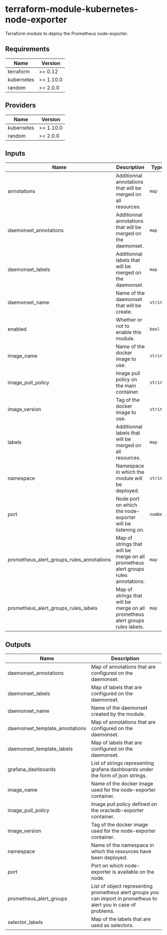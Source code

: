 # terraform-module-kubernetes-node-exporter

Terraform module to deploy the Prometheus node-exporter.

<!-- BEGINNING OF PRE-COMMIT-TERRAFORM DOCS HOOK -->
## Requirements

| Name | Version |
|------|---------|
| terraform | >= 0.12 |
| kubernetes | >= 1.10.0 |
| random | >= 2.0.0 |

## Providers

| Name | Version |
|------|---------|
| kubernetes | >= 1.10.0 |
| random | >= 2.0.0 |

## Inputs

| Name | Description | Type | Default | Required |
|------|-------------|------|---------|:--------:|
| annotations | Additionnal annotations that will be merged on all resources. | `map` | `{}` | no |
| daemonset\_annotations | Additionnal annotations that will be merged on the daemonset. | `map` | `{}` | no |
| daemonset\_labels | Additionnal labels that will be merged on the daemonset. | `map` | `{}` | no |
| daemonset\_name | Name of the daemonset that will be create. | `string` | `"node-exporter"` | no |
| enabled | Whether or not to enable this module. | `bool` | `true` | no |
| image\_name | Name of the docker image to use. | `string` | `"prom/node-exporter"` | no |
| image\_pull\_policy | Image pull policy on the main container. | `string` | `"IfNotPresent"` | no |
| image\_version | Tag of the docker image to use. | `string` | `"v0.18.0"` | no |
| labels | Additionnal labels that will be merged on all resources. | `map` | `{}` | no |
| namespace | Namespace in which the module will be deployed. | `string` | `"kube-system"` | no |
| port | Node port on which the node-exporter will be listening on. | `number` | `9100` | no |
| prometheus\_alert\_groups\_rules\_annotations | Map of strings that will be merge on all prometheus alert groups rules annotations. | `map` | `{}` | no |
| prometheus\_alert\_groups\_rules\_labels | Map of strings that will be merge on all prometheus alert groups rules labels. | `map` | `{}` | no |

## Outputs

| Name | Description |
|------|-------------|
| daemonset\_annotations | Map of annotations that are configured on the daemonset. |
| daemonset\_labels | Map of labels that are configured on the daemonset. |
| daemonset\_name | Name of the daemonset created by the module. |
| daemonset\_template\_annotations | Map of annotations that are configured on the daemonset. |
| daemonset\_template\_labels | Map of labels that are configured on the daemonset. |
| grafana\_dashboards | List of strings representing grafana dashboards under the form of json strings. |
| image\_name | Name of the docker image used for the node-exporter container. |
| image\_pull\_policy | Image pull policy defined on the oracledb-exporter container. |
| image\_version | Tag of the docker image used for the node-exporter container. |
| namespace | Name of the namespace in which the resources have been deployed. |
| port | Port on which node-exporter is available on the node. |
| prometheus\_alert\_groups | List of object representing prometheus alert groups you can import in prometheus to alert you in case of problems. |
| selector\_labels | Map of the labels that are used as selectors. |

<!-- END OF PRE-COMMIT-TERRAFORM DOCS HOOK -->
